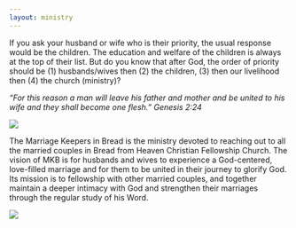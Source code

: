 ```yaml
---
layout: ministry
---
```

 
If you ask your husband or wife who is their priority, the usual response would
be the children. The education and welfare of the children is always at the
top of their list. But do you know that after God, the order of priority should
be (1) husbands/wives then (2) the children, (3) then our livelihood then (4)
the church (ministry)? 

*“For this reason a man will leave his father and mother
                       and be united to his wife and they shall become one flesh.” Genesis 2:24*

<div class="ministry-tint mt-5 mb-5">
<img src="https://res.cloudinary.com/bfhcf/image/upload/v1569824581/ministries/mkb_1.jpg" class="img-fluid"/>
</div>

The Marriage Keepers in Bread is the ministry devoted to reaching out to all the
married couples in Bread from Heaven Christian Fellowship Church. The vision
of MKB is for husbands and wives to experience a God-centered, love-filled
marriage and for them to be united in their journey to glorify God. Its mission is to
fellowship with other married couples, and together maintain a deeper intimacy
with God and strengthen their marriages through the regular study of his Word.

<div class="ministry-tint mt-5 mb-5">
<img src="https://res.cloudinary.com/bfhcf/image/upload/v1569824581/ministries/mkb_2.jpg" class="img-fluid"/>
</div>